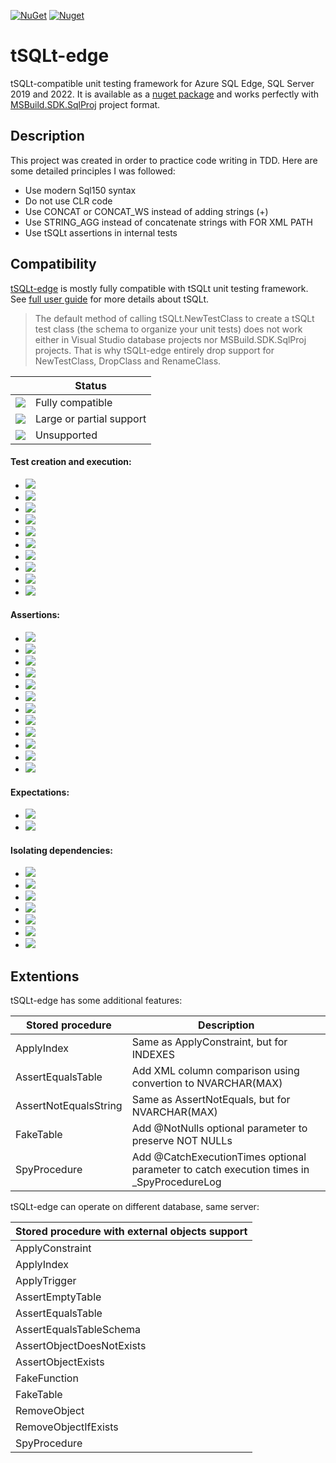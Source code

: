[![NuGet](https://img.shields.io/nuget/v/tSQLt.Edge)](https://www.nuget.org/packages/tSQLt.Edge)
[![Nuget](https://img.shields.io/nuget/dt/tSQLt.Edge)](https://www.nuget.org/stats/packages/tSQLt.Edge?groupby=Version)

# tSQLt-edge
tSQLt-compatible unit testing framework for Azure SQL Edge, SQL Server 2019 and 2022. It is available as a [nuget package](https://www.nuget.org/packages/tSQLt.Edge) and works perfectly with [MSBuild.SDK.SqlProj](https://github.com/rr-wfm/MSBuild.Sdk.SqlProj) project format.

## Description
This project was created in order to practice code writing in TDD. Here are some detailed principles I was followed:
- Use modern Sql150 syntax
- Do not use CLR code
- Use CONCAT or CONCAT_WS instead of adding strings (+)
- Use STRING_AGG instead of concatenate strings with FOR XML PATH
- Use tSQLt assertions in internal tests

## Compatibility
[tSQLt-edge](https://www.nuget.org/packages/tSQLt.Edge) is mostly fully compatible with tSQLt unit testing framework. See [full user guide](https://tsqlt.org/full-user-guide/) for more details about tSQLt.

> The default method of calling tSQLt.NewTestClass to create a tSQLt test class (the schema to organize your unit tests) does not work either in Visual Studio database projects nor MSBuild.SDK.SqlProj projects. That is why tSQLt-edge entirely drop support for NewTestClass, DropClass and RenameClass.

||Status|
|--- |---|
|![](https://img.shields.io/badge/--green)|Fully compatible|
|![](https://img.shields.io/badge/--yellow)|Large or partial support|
|![](https://img.shields.io/badge/--red)|Unsupported|

#### Test creation and execution:

- ![](https://img.shields.io/badge/DropClass--red)
- ![](https://img.shields.io/badge/NewTestClass--red)
- ![](https://img.shields.io/badge/RenameClass--red)
- ![](https://img.shields.io/badge/Run--yellow)
- ![](https://img.shields.io/badge/RunAll--yellow)
- ![](https://img.shields.io/badge/TestCaseSummary--green)
- ![](https://img.shields.io/badge/TestClasses--green)
- ![](https://img.shields.io/badge/TestResult--green)
- ![](https://img.shields.io/badge/Tests--green)
- ![](https://img.shields.io/badge/XmlResultFormatter--yellow)

#### Assertions:

- ![](https://img.shields.io/badge/AssertEmptyTable--green)
- ![](https://img.shields.io/badge/AssertEquals--green)
- ![](https://img.shields.io/badge/AssertEqualsString--green)
- ![](https://img.shields.io/badge/AssertEqualsTable--yellow)
- ![](https://img.shields.io/badge/AssertEqualsTableSchema--green)
- ![](https://img.shields.io/badge/AssertLike--green)
- ![](https://img.shields.io/badge/AssertNotEquals--green)
- ![](https://img.shields.io/badge/AssertObjectDoesNotExist--green)
- ![](https://img.shields.io/badge/AssertObjectExists--green)
- ![](https://img.shields.io/badge/AssertResultSetsHaveSameMetaData--yellow)
- ![](https://img.shields.io/badge/AssertStringIn--green)
- ![](https://img.shields.io/badge/Fail--green)

#### Expectations:

- ![](https://img.shields.io/badge/ExpectException--green)
- ![](https://img.shields.io/badge/ExpectNoException--green)

#### Isolating dependencies:

- ![](https://img.shields.io/badge/ApplyConstraint--yellow)
- ![](https://img.shields.io/badge/ApplyTrigger--yellow)
- ![](https://img.shields.io/badge/FakeFunction--yellow)
- ![](https://img.shields.io/badge/FakeTable--yellow)
- ![](https://img.shields.io/badge/RemoveObject--green)
- ![](https://img.shields.io/badge/RemoveObjectIfExists--green)
- ![](https://img.shields.io/badge/SpyProcedure--yellow)

## Extentions

tSQLt-edge has some additional features:

|Stored procedure|Description|
|--- |---|
|ApplyIndex|Same as ApplyConstraint, but for INDEXES|
|AssertEqualsTable|Add XML column comparison using convertion to NVARCHAR(MAX)|
|AssertNotEqualsString|Same as AssertNotEquals, but for NVARCHAR(MAX)|
|FakeTable|Add @NotNulls optional parameter to preserve NOT NULLs|
|SpyProcedure|Add @CatchExecutionTimes optional parameter to catch execution times in _SpyProcedureLog|

tSQLt-edge can operate on different database, same server:

|Stored procedure with external objects support|
|---|
|ApplyConstraint|
|ApplyIndex|
|ApplyTrigger|
|AssertEmptyTable|
|AssertEqualsTable|
|AssertEqualsTableSchema|
|AssertObjectDoesNotExists|
|AssertObjectExists|
|FakeFunction|
|FakeTable|
|RemoveObject|
|RemoveObjectIfExists|
|SpyProcedure|